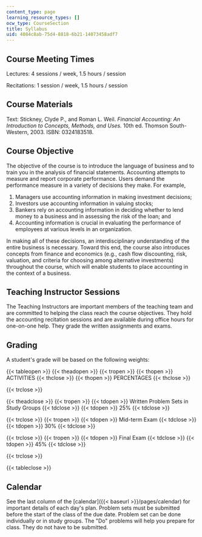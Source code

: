 ```yaml
---
content_type: page
learning_resource_types: []
ocw_type: CourseSection
title: Syllabus
uid: 4084c8ab-75d4-8818-6b21-14073458adf7
---
```


Course Meeting Times
--------------------

Lectures: 4 sessions / week, 1.5 hours / session

Recitations: 1 session / week, 1.5 hours / session

Course Materials
----------------

Text: Stickney, Clyde P., and Roman L. Weil. _Financial Accounting: An Introduction to Concepts, Methods, and Uses._ 10th ed. Thomson South-Western, 2003. ISBN: 0324183518.

Course Objective
----------------

The objective of the course is to introduce the language of business and to train you in the analysis of financial statements. Accounting attempts to measure and report corporate performance. Users demand the performance measure in a variety of decisions they make. For example,

1.  Managers use accounting information in making investment decisions;
2.  Investors use accounting information in valuing stocks;
3.  Bankers rely on accounting information in deciding whether to lend money to a business and in assessing the risk of the loan; and
4.  Accounting information is crucial in evaluating the performance of employees at various levels in an organization.

In making all of these decisions, an interdisciplinary understanding of the entire business is necessary. Toward this end, the course also introduces concepts from finance and economics (e.g., cash flow discounting, risk, valuation, and criteria for choosing among alternative investments) throughout the course, which will enable students to place accounting in the context of a business.

Teaching Instructor Sessions
----------------------------

The Teaching Instructors are important members of the teaching team and are committed to helping the class reach the course objectives. They hold the accounting recitation sessions and are available during office hours for one-on-one help. They grade the written assignments and exams.

Grading
-------

A student's grade will be based on the following weights:

{{< tableopen >}}
{{< theadopen >}}
{{< tropen >}}
{{< thopen >}}
ACTIVITIES
{{< thclose >}}
{{< thopen >}}
PERCENTAGES
{{< thclose >}}

{{< trclose >}}

{{< theadclose >}}
{{< tropen >}}
{{< tdopen >}}
Written Problem Sets in Study Groups
{{< tdclose >}}
{{< tdopen >}}
25%
{{< tdclose >}}

{{< trclose >}}
{{< tropen >}}
{{< tdopen >}}
Mid-term Exam
{{< tdclose >}}
{{< tdopen >}}
30%
{{< tdclose >}}

{{< trclose >}}
{{< tropen >}}
{{< tdopen >}}
Final Exam
{{< tdclose >}}
{{< tdopen >}}
45%
{{< tdclose >}}

{{< trclose >}}

{{< tableclose >}}

Calendar
--------

See the last column of the [calendar]({{< baseurl >}}/pages/calendar) for important details of each day's plan. Problem sets must be submitted before the start of the class of the due date. Problem set can be done individually or in study groups. The "Do" problems will help you prepare for class. They do not have to be submitted.